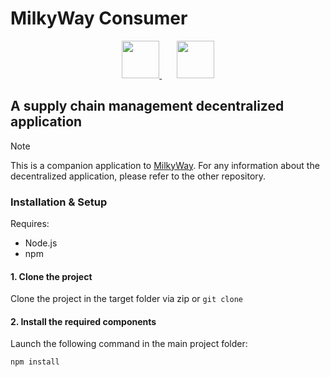 # MilkyWay Consumer
<p align="center">
  <a href="https://expo.dev">
    <img src="https://seeklogo.com/images/E/expo-go-app-logo-BBBE394CB8-seeklogo.com.png" height="60">
  </a>
  &nbsp; &nbsp; &nbsp; 
  <a href="https://reactnative.dev">
   <img src="https://upload.wikimedia.org/wikipedia/commons/thumb/a/a7/React-icon.svg/512px-React-icon.svg.png" height="60">
  </a>
</p>

## A supply chain management decentralized application
> [!NOTE]  
> This is a companion application to [MilkyWay](https://github.com/samuele-lolli/MilkChain). For any information about the decentralized application, please refer to the other repository.

### Installation & Setup
Requires:
* Node.js
* npm

#### 1. Clone the project
Clone the project in the target folder via zip or ``` git clone ```

#### 2. Install the required components
Launch the following command in the main project folder:
```
npm install
```
